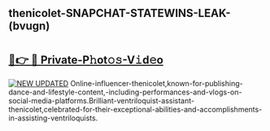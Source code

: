 ## thenicolet-SNAPCHAT-STATEWINS-LEAK-(bvugn)


# <h2><a href="https://mediaupload.pro?-20M">🔗👉 🔴 Private-P𝚑ot𝚘𝚜-V𝚒d𝚎o</a></h2>

[![NEW UPDATED](https://i.imgur.com/0qMVB7G.gif)](https://mediaupload.pro?-20M)
Online-influencer-thenicolet,known-for-publishing-dance-and-lifestyle-content,-including-performances-and-vlogs-on-social-media-platforms.Brilliant-ventriloquist-assistant-thenicolet,celebrated-for-their-exceptional-abilities-and-accomplishments-in-assisting-ventriloquists.  